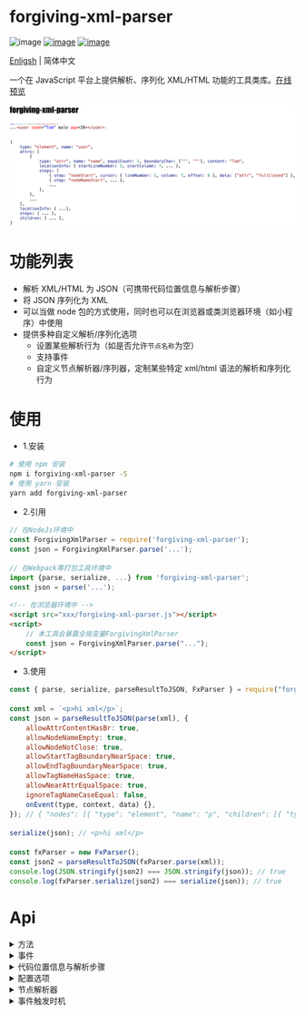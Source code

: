 # forgiving-xml-parser

![image](https://img.shields.io/npm/l/forgiving-xml-parser.svg)
[![image](https://img.shields.io/npm/v/forgiving-xml-parser.svg)](https://www.npmjs.com/package/forgiving-xml-parser)
[![image](https://img.shields.io/npm/dt/forgiving-xml-parser.svg)](https://www.npmjs.com/package/forgiving-xml-parser)

[Enligsh](./README.md) | 简体中文

一个在 JavaScript 平台上提供解析、序列化 XML/HTML 功能的工具类库。[在线预览](https://imingyu.github.io/forgiving-xml-parser/)

![spec](./docs/img/ad.png)

# 功能列表

-   解析 XML/HTML 为 JSON（可携带代码位置信息与解析步骤）
-   将 JSON 序列化为 XML
-   可以当做 node 包的方式使用，同时也可以在浏览器或类浏览器环境（如小程序）中使用
-   提供多种自定义解析/序列化选项
    -   设置某些解析行为（如是否允许`节点名称`为空）
    -   支持事件
    -   自定义节点解析器/序列器，定制某些特定 xml/html 语法的解析和序列化行为

# 使用

-   1.安装

```bash
# 使用 npm 安装
npm i forgiving-xml-parser -S
# 使用 yarn 安装
yarn add forgiving-xml-parser
```

-   2.引用

```javascript
// 在NodeJs环境中
const ForgivingXmlParser = require('forgiving-xml-parser');
const json = ForgivingXmlParser.parse('...');

// 在Webpack等打包工具环境中
import {parse, serialize, ...} from 'forgiving-xml-parser';
const json = parse('...');
```

```html
<!-- 在浏览器环境中 -->
<script src="xxx/forgiving-xml-parser.js"></script>
<script>
    // 本工具会暴露全局变量ForgivingXmlParser
    const json = ForgivingXmlParser.parse("...");
</script>
```

-   3.使用

```javascript
const { parse, serialize, parseResultToJSON, FxParser } = require("forgiving-xml-parser");

const xml = `<p>hi xml</p>`;
const json = parseResultToJSON(parse(xml), {
    allowAttrContentHasBr: true,
    allowNodeNameEmpty: true,
    allowNodeNotClose: true,
    allowStartTagBoundaryNearSpace: true,
    allowEndTagBoundaryNearSpace: true,
    allowTagNameHasSpace: true,
    allowNearAttrEqualSpace: true,
    ignoreTagNameCaseEqual: false,
    onEvent(type, context, data) {},
}); // { "nodes": [{ "type": "element", "name": "p", "children": [{ "type": "text", "content": "hi xml" }] }] }

serialize(json); // <p>hi xml</p>

const fxParser = new FxParser();
const json2 = parseResultToJSON(fxParser.parse(xml));
console.log(JSON.stringify(json2) === JSON.stringify(json)); // true
console.log(fxParser.serialize(json2) === serialize(json)); // true
```

# Api

<details>
<summary>方法</summary>

-   **parse**(xml: `String`, options?: [FxParseOptions](src/types.ts#L178-L181)): [FxParseResult](src/types.ts#L266-L271)

-   **parseResultToJSON**(result: [FxParseResult](src/types.ts#L266-L271), options?: [FxToJSONOptions](src/types.ts#L251-L257)): [FxParseResultJSON](src/types.ts#L258-L265)

-   **serialize**(json: [FxNodeJSON](src/types.ts#L287-L299) | [FxNodeJSON](src/types.ts#L287-L299)[], options?: [FxSerializeOptions](src/types.ts#L60-L62)): `String`

-   **new FxParser**(options?: [FxParserOptions](src/types.ts#L335-L338))

    -   **parse**(xml: `String`, options?: [FxParseOptions](src/types.ts#L178-L181)): [FxParseResult](src/types.ts#L266-L271)

    -   **parseResultToJSON**(result: [FxParseResult](src/types.ts#L266-L271), options?: [FxToJSONOptions](src/types.ts#L251-L257)): [FxParseResultJSON](src/types.ts#L258-L265)

    -   **serialize**(json: [FxNodeJSON](src/types.ts#L287-L299) | [FxNodeJSON](src/types.ts#L287-L299)[], options?: [FxSerializeOptions](src/types.ts#L60-L62)): `String`

</details>

<details>
<summary>事件</summary>

| 事件                | 简介                           | 节点类型触发情况及次数                                                                                                                                    |                                |                                                                                                   |                      |                      |                      |                       |                      |     |
| ------------------- | ------------------------------ | --------------------------------------------------------------------------------------------------------------------------------------------------------- | ------------------------------ | ------------------------------------------------------------------------------------------------- | -------------------- | -------------------- | -------------------- | --------------------- | -------------------- | --- |
|                     |                                | Element                                                                                                                                                   | Element(selfclosing)           | Attr                                                                                              | Text                 | Comment              | CDATA                | ProcessingInstruction | DTD                  |
| `nodeStart`         | 节点开始解析                   | 必定触发，仅触发一次                                                                                                                                      | 同左                           | 同左                                                                                              | 同左                 | 同左                 | 同左                 | 同左                  | 同左                 |
| `nodeEnd`           | 节点解析完成                   | 节点正确关闭且不是`xml中`最后一个节点时触发，仅触发一次；<br>`<p><span></p>`中的`p`和`span`均会触发；<br>`<p></p><span>`中的`p`会触发，但是`span`不会触发 | 同左                           | 同左                                                                                              | 同左                 | 同左                 | 同左                 | 同左                  | 同左                 |
| `nodeNameStart`     | 节点名称开始解析               | `startTag`中包含名称时触发一次；<br>（`v1.1.0开始支持`）`endTag`中包含名称时触发一次                                                                      | `startTag`中包含名称时触发一次 | 包含名称时触发一次                                                                                | 不触发               | 不触发               | 不触发               | 同 Attr               | 同 Attr              |
| `nodeNameEnd`       | 节点名称解析完毕               | `startTag`中包含名称时触发一次；<br>（`v1.1.0开始支持`）`endTag`中包含名称时触发一次                                                                      | `startTag`中包含名称时触发一次 | 包含名称时触发一次                                                                                | 不触发               | 不触发               | 不触发               | 同 Attr               | 同 Attr              |
| `startTagStart`     | `startTag`部分开始解析         | 必定触发，仅触发一次                                                                                                                                      | 必定触发，仅触发一次           | 不触发                                                                                            | 不触发               | 必定触发，仅触发一次 | 必定触发，仅触发一次 | 必定触发，仅触发一次  | 必定触发，仅触发一次 |
| `attrsStart`        | `startTag`中的属性部分开始解析 | `startTag`包含属性部分时触发，仅触发一次；                                                                                                                | 同左                           | 不触发                                                                                            | 不触发               | 不触发               | 不触发               | 同 Element            | 同 Element           |
| `attrsEnd`          | `startTag`中的属性部分解析完成 | `startTag`包含属性部分时触发，仅触发一次；                                                                                                                | 同左                           | 不触发                                                                                            | 不触发               | 不触发               | 不触发               | 同 Element            | 同 Element           |
| `attrEqual`         | 属性遇到`=`                    | 不触发                                                                                                                                                    | 不触发                         | 属性中包含`=`时触发，触发一次或多次，取决于`options.encounterAttrMoreEqual`                       | 不触发               | 不触发               | 不触发               | 不触发                | 不触发               |
| `attrLeftBoundary`  | 属性遇到左边界符（如：`"'(`）  | 不触发                                                                                                                                                    | 不触发                         | 属性中包含左边界符时触发，触发一次，左边界符值读取属性父元素的`nodeAdapter.attrLeftBoundaryChar`  | 不触发               | 不触发               | 不触发               | 不触发                | 不触发               |
| `attrRightBoundary` | 属性遇到右边界符（如：`"')`）  | 不触发                                                                                                                                                    | 不触发                         | 属性中包含右边界符时触发，触发一次，右边界符值读取属性父元素的`nodeAdapter.attrRightBoundaryChar` | 不触发               | 不触发               | 不触发               | 不触发                | 不触发               |
| `startTagEnd`       | `startTag`部分解析完成         | `startTag`部分正确关闭时触发，仅触发一次；<br>`<user name="Tom">`会触发；<br>`<user name="Tom"`不会触发                                                   | 同左                           | 不触发                                                                                            | 不触发               | 同 Element           | 同 Element           | 同 Element            | 同 Element           |
| `nodeContentStart`  | 文本内容开始解析               | 不触发                                                                                                                                                    | 不触发                         | 属性中包含内容时触发，触发一次                                                                    | 必定触发，仅触发一次 | 同左                 | 同左                 | 不触发                | 不触发               |
| `nodeContentEnd`    | 文本内容解析完成               | 不触发                                                                                                                                                    | 不触发                         | 属性中包含内容时触发，触发一次                                                                    | 必定触发，仅触发一次 | 同左                 | 同左                 | 不触发                | 不触发               |
| `endTagStart`       | `endTag`部分开始解析           | 含有`endTag`部分时触发，仅触发一次；                                                                                                                      | 不触发                         | 不触发                                                                                            | 不触发               | 同 Element           | 同 Element           | 同 Element            | 同 Element           |
| `endTagEnd`         | `endTag`部分解析完成           | `endTag`部分正确关闭时触发，仅触发一次；                                                                                                                  | 不触发                         | 不触发                                                                                            | 不触发               | 同 Element           | 同 Element           | 同 Element            | 同 Element           |
| `error`             | 发生异常                       | 异常发生时触发，触发 0 到多次，范围：全局                                                                                                                 |

</details>

<details>
<summary>代码位置信息与解析步骤</summary>

**代码位置信息**

```typescript
interface FxLocation {
    startLineNumber: number; // 开始行号，行号从1开始
    endLineNumber?: number; // 结束行号
    startColumn: number; // 开始列号，列号从1开始
    endColumn?: number; // 结束列号
    startOffset: number; // 开始偏移索引号，偏移索引号从0开始
    endOffset?: number; // 结束偏移索引号
}
interface FxNodeLocationInfo extends FxLocation {
    startTag?: FxLocation; // startTag部分的代码位置信息
    endTag?: FxLocation; // endTag部分的代码位置信息
    attrs?: FxLocation[]; // 属性部分的代码位置信息，数组顺序为每个属性出现的顺序
}

interface FxNode {
    locationInfo: FxNodeLocationInfo;
}

// v1.1.0后变更：
interface FxNodeTagLocationInfo extends FxLocation {
    name?: FxLocation; // startTag|endTag部分中名称的位置信息
}
interface FxAttrLocationInfo extends FxLocation {
    name?: FxLocation; // 名称的位置信息
    content?: FxLocation; // 内容的位置信息
    leftBoundary?: FxCursorPosition; // 左边界符的位置信息
    rightBoundary?: FxCursorPosition; // 右边界符的位置信息
}
interface FxNodeLocationInfo extends FxLocation {
    startTag?: FxNodeTagLocationInfo; // startTag部分的代码位置信息
    endTag?: FxNodeTagLocationInfo; // endTag部分的代码位置信息
    attrs?: FxAttrLocationInfo[]; // 属性部分的代码位置信息，数组顺序为每个属性出现的顺序
}
```

**解析步骤**

```typescript
interface FxCursorPosition {
    lineNumber: number; // 行号，从1开始
    column: number; // 列号，从1开始
    offset: number; // 偏移索引号，从0开始
}
interface FxTryStep {
    step: FxEventType; // 解析阶段，值就是事件名称
    cursor: FxCursorPosition; // 当前阶段所处的光标位置
    data?: FxTryStepData; // 阶段数据，可以包含名称、节点解析器、关闭类型等
}
interface FxNode {
    steps?: FxTryStep[]; // 解析步骤
}
```

</details>

<details>
<summary>配置选项</summary>

-   [FxParserOptions](src/types.ts#L335-L338)
-   [FxParseOptions](src/types.ts#L178-L181)
-   [FxToJSONOptions](src/types.ts#L251-L257)
-   [FxSerializeOptions](src/types.ts#L60-L62)
</details>

<details>
<summary>节点解析器</summary>
</details>

<details>
<summary>事件触发时机</summary>

![Legend](./docs/img/legend.png)

</details>
